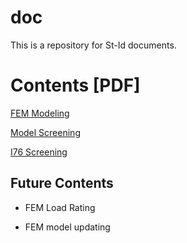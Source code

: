 # doc

This is a repository for St-Id documents.

# Contents [PDF]

[FEM Modeling](https://jbbraley.github.io/doc/FEMscreening/FEM_Modeling.pdf)

[Model Screening](https://jbbraley.github.io/doc/FEMscreening/ModelScreening.pdf)

[I76 Screening](https://jbbraley.github.io/doc/I76Screening/ModelChanges.pdf)

## Future Contents

* FEM Load Rating

* FEM model updating

